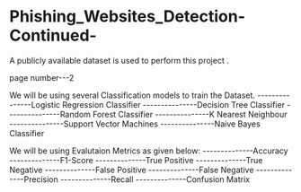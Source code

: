 # Phishing_Websites_Detection-Continued-
A publicly available dataset  is used to perform this project .


page number---2


We will be  using several Classification models to train the Dataset.
---------------Logistic Regression Classifier
---------------Decision Tree Classifier
---------------Random Forest Classifier
---------------K Nearest Neighbour
---------------Support Vector Machines
---------------Naive Bayes Classifier



We will be using Evalutaion Metrics as  given below:
--------------Accuracy
--------------F1-Score
--------------True Positive
--------------True Negative
--------------False Positive 
--------------False Negative
--------------Precision
--------------Recall
--------------Confusion Matrix


